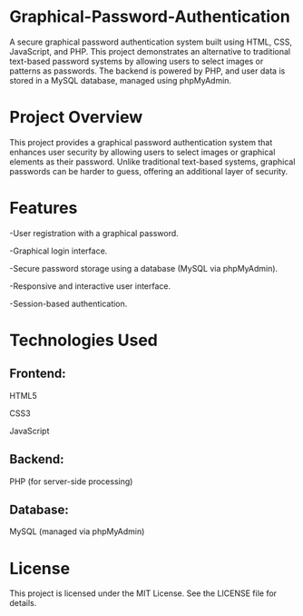 # Graphical-Password-Authentication
A secure graphical password authentication system built using HTML, CSS, JavaScript, and PHP. This project demonstrates an alternative to traditional text-based password systems by allowing users to select images or patterns as passwords. The backend is powered by PHP, and user data is stored in a MySQL database, managed using phpMyAdmin.

# Project Overview
This project provides a graphical password authentication system that enhances user security by allowing users to select images or graphical elements as their password. Unlike traditional text-based systems, graphical passwords can be harder to guess, offering an additional layer of security.

# Features
-User registration with a graphical password.

-Graphical login interface.

-Secure password storage using a database (MySQL via phpMyAdmin).

-Responsive and interactive user interface.

-Session-based authentication.

# Technologies Used

## Frontend:

HTML5

CSS3

JavaScript

## Backend:

PHP (for server-side processing)

## Database:

MySQL (managed via phpMyAdmin)

# License
This project is licensed under the MIT License. See the LICENSE file for details.
